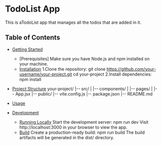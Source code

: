 # TodoList App
 This is aTodoList  app that manages all the todos that are added in it.

## Table of Contents

- [Getting Started](#getting-started)
  - [Prerequisites]
    Make sure you have Node.js and npm installed on your machine.
  - [Installation](#installation)
    1.Clone the repository:
     git clone https://github.com/your-username/your-project.git
     cd your-project
    2.Install dependencies:
     npm install
- [Project Structure](#project-structure)
     your-project/
    |-- src/
    |   |-- components/
    |   |-- pages/
    |   |-- App.jsx
    |-- public/
    |-- vite.config.js
    |-- package.json
    |-- README.md

- [Usage](#usage)
- [Development](#development)
  - [Running Locally](#running-locally)
    Start the development server:
     npm run dev
     Visit http://localhost:3000 in your browser to view the app.
  - [Build](#build)
    Create a production-ready build:
     npm run build
     The build artifacts will be generated in the dist/ directory.


